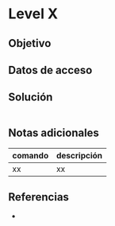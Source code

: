 
# Level X

## Objetivo


## Datos de acceso


## Solución
```bash

```

## Notas adicionales
| comando | descripción |
| ------ | ------ |
| xx | xx |

## Referencias
- []()